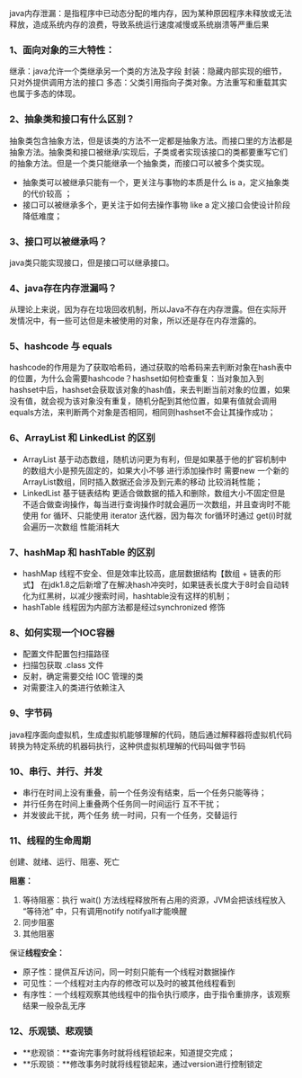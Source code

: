 java内存泄漏：是指程序中已动态分配的堆内存，因为某种原因程序未释放或无法释放，造成系统内存的浪费，导致系统运行速度减慢或系统崩溃等严重后果

### 1、面向对象的三大特性：

继承：java允许一个类继承另一个类的方法及字段
封装：隐藏内部实现的细节，只对外提供调用方法的接口
多态：父类引用指向子类对象。方法重写和重载其实也属于多态的体现。

### 2、抽象类和接口有什么区别？

抽象类包含抽象方法，但是该类的方法不一定都是抽象方法。而接口里的方法都是抽象方法。抽象类和接口被继承/实现后，子类或者实现该接口的类都要重写它们的抽象方法。但是一个类只能继承一个抽象类，而接口可以被多个类实现。

* 抽象类可以被继承只能有一个，更关注与事物的本质是什么 is a，定义抽象类的代价较高 ；
* 接口可以被继承多个，更关注于如何去操作事物 like a 定义接口会使设计阶段降低难度；

### 3、接口可以被继承吗？

java类只能实现接口，但是接口可以继承接口。

### 4、java存在内存泄漏吗？

从理论上来说，因为存在垃圾回收机制，所以Java不存在内存泄露。但在实际开发情况中，有一些可达但是未被使用的对象，所以还是存在内存泄露的。

### 5、hashcode 与 equals

hashcode的作用是为了获取哈希码，通过获取的哈希码来去判断对象在hash表中的位置，为什么会需要hashcode？hashset如何检查重复：当对象加入到hashset中后，hashset会获取该对象的hash值，来去判断当前对象的位置，如果没有值，就会视为该对象没有重复，随机分配到其他位置，如果有值就会调用equals方法，来判断两个对象是否相同，相同则hashset不会让其操作成功；

### 6、ArrayList 和 LinkedList 的区别

* ArrayList 基于动态数组，随机访问更为有利，但是如果基于他的扩容机制中的数组大小是预先固定的，如果大小不够 进行添加操作时 需要new 一个新的ArrayList数组，同时插入数据还会涉及到元素的移动 比较消耗性能；
* LinkedList 基于链表结构 更适合做数据的插入和删除，数组大小不固定但是不适合做查询操作，每当进行查询操作时就会遍历一次数组，并且查询时不能使用 for 循环、只能使用 iterator 迭代器，因为每次 for循环时通过 get(i)时就会遍历一次数组 性能消耗大

### 7、hashMap 和 hashTable 的区别

* hashMap 线程不安全、但是效率比较高，底层数据结构【数组 + 链表的形式】 在jdk1.8之后新增了在解决hash冲突时，如果链表长度大于8时会自动转化为红黑树，以减少搜索时间，hashtable没有这样的机制；
* hashTable 线程因为内部方法都是经过synchronized 修饰

### 8、如何实现一个IOC容器

* 配置文件配置包扫描路径
* 扫描包获取 .class 文件 
* 反射，确定需要交给 IOC 管理的类
* 对需要注入的类进行依赖注入

### 9、字节码

java程序面向虚拟机，生成虚拟机能够理解的代码，随后通过解释器将虚拟机代码转换为特定系统的机器码执行，这种供虚拟机理解的代码叫做字节码

### 10、串行、并行、并发

* 串行在时间上没有重叠，前一个任务没有结束，后一个任务只能等待；
* 并行任务在时间上重叠两个任务同一时间运行 互不干扰；
* 并发彼此干扰，两个任务 统一时间，只有一个任务，交替运行

### 11、线程的生命周期

创建、就绪、运行、阻塞、死亡

**阻塞：**

1. 等待阻塞：执行 wait() 方法线程释放所有占用的资源，JVM会把该线程放入 “等待池” 中，只有调用notify notifyall才能唤醒 
2. 同步阻塞
3. 其他阻塞

保证**线程安全：**

* 原子性：提供互斥访问，同一时刻只能有一个线程对数据操作
* 可见性：一个线程对主内存的修改可以及时的被其他线程看到
* 有序性：一个线程观察其他线程中的指令执行顺序，由于指令重排序，该观察结果一般杂乱无序

### 12、乐观锁、悲观锁

* **悲观锁：**查询完事务时就将线程锁起来，知道提交完成；
* **乐观锁：**修改事务时就将线程锁起来，通过version进行控制锁定

### 

   